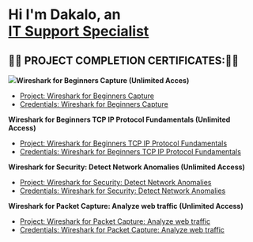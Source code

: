 <h1>Hi I'm Dakalo, an <br/><a href="https://github.com/Dakalo-Ndonde15/">IT Support Specialist</a>

<h2>👨‍🎓 PROJECT COMPLETION CERTIFICATES:👨‍🎓</h2>

<b><img src="https://github.com/Dakalo-Ndonde15/Azure-Network-Protocols/blob/Certificates/Credentials/Wireshark%20for%20Packet%20Capture%20Analyze%20web%20traffic.pdf">Wireshark for Beginners Capture (Unlimited Acces)</b>
  - [Project: Wireshark for Beginners Capture ](https://www.coursera.org/projects/wireshark-for-beginners-capture-packets)
  -  [Credentials: Wireshark for Beginners Capture](https://github.com/Dakalo-Ndonde15/Azure-Network-Protocols/blob/Certificates/Credentials/Wireshark%20for%20Beginners%20Capture%20Packets.pdf)
 
 <b>Wireshark for Beginners TCP IP Protocol Fundamentals (Unlimited Access)</b>
  - [Project: Wireshark for Beginners TCP IP Protocol Fundamentals](https://www.coursera.org/projects/wireshark-for-beginners-tcp-ip-protocol-fundamentals)
  - [Credentials: Wireshark for Beginners TCP IP Protocol Fundamentals](https://github.com/Dakalo-Ndonde15/Azure-Network-Protocols/blob/Certificates/Credentials/Wireshark%20for%20Beginners%20TCP%20IP%20Protocol%20Fundamentals.pdf)
   
 <b>Wireshark for Security: Detect Network Anomalies (Unlimited Access)</b>
  - [Project: Wireshark for Security: Detect Network Anomalies](https://www.coursera.org/projects/wireshark-for-security)
  - [Credentials: Wireshark for Security: Detect Network Anomalies](https://github.com/Dakalo-Ndonde15/Azure-Network-Protocols/blob/Certificates/Credentials/Wireshark%20for%20Security%20Detect%20Network%20Anomalies.pdf)

<b>Wireshark for Packet Capture: Analyze web traffic (Unlimited Access)</b>
  - [Project: Wireshark for Packet Capture: Analyze web traffic](https://www.coursera.org/projects/wireshark-for-packet-capture)
  - [Credentials: Wireshark for Packet Capture: Analyze web traffic](https://github.com/Dakalo-Ndonde15/Azure-Network-Protocols/blob/Certificates/Credentials/Wireshark%20for%20Packet%20Capture%20Analyze%20web%20traffic.pdf)
